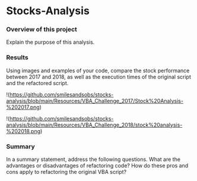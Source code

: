 # Stocks-Analysis


### Overview of this project

Explain the purpose of this analysis.
    
  
### Results
Using images and examples of your code, compare the stock performance between 2017 and 2018, as well as the execution times of the original script and the refactored script.

!(https://github.com/smilesandsobs/stocks-analysis/blob/main/Resources/VBA_Challenge_2017/Stock%20Analysis-%202017.png)


!(https://github.com/smilesandsobs/stocks-analysis/blob/main/Resources/VBA_Challenge_2018/stock%20analysis-%202018.png) 

### Summary

In a summary statement, address the following questions.
What are the advantages or disadvantages of refactoring code?
How do these pros and cons apply to refactoring the original VBA script?

